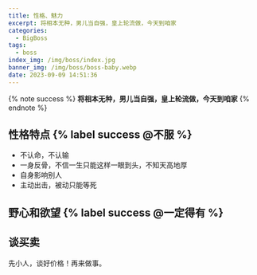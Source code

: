 ```yaml
---
title: 性格、魅力
excerpt: 将相本无种，男儿当自强，皇上轮流做，今天到咱家
categories:
  - BigBoss
tags:
  - boss
index_img: /img/boss/index.jpg
banner_img: /img/boss/boss-baby.webp
date: 2023-09-09 14:51:36
---
```

{% note success %}
<b class=success-text>将相本无种，男儿当自强，皇上轮流做，今天到咱家</b>
{% endnote %}

## 性格特点 {% label success @不服 %}

- 不认命，不认输
- 一身反骨，不信一生只能这样一眼到头，不知天高地厚
- 自身影响别人
- 主动出击，被动只能等死

## 野心和欲望 {% label success @一定得有 %}

## 谈买卖
先小人，谈好价格！再来做事。
